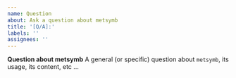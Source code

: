 ```yaml
---
name: Question
about: Ask a question about metsymb
title: '[Q/A]:'
labels: ''
assignees: ''
---
```


**Question about metsymb**
A general (or specific) question about `metsymb`, its usage, its content, etc ...
